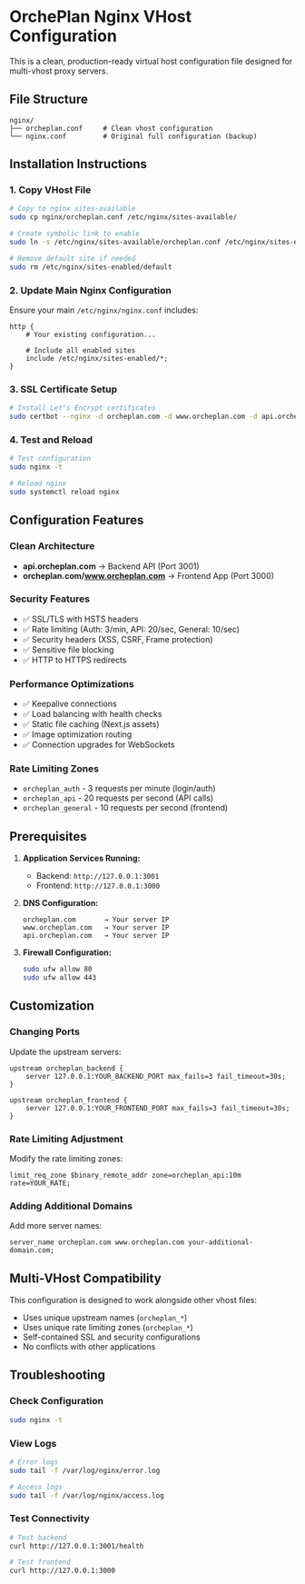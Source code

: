# OrchePlan Nginx VHost Configuration

This is a clean, production-ready virtual host configuration file designed for multi-vhost proxy servers.

## File Structure

```
nginx/
├── orcheplan.conf     # Clean vhost configuration
└── nginx.conf         # Original full configuration (backup)
```

## Installation Instructions

### 1. Copy VHost File
```bash
# Copy to nginx sites-available
sudo cp nginx/orcheplan.conf /etc/nginx/sites-available/

# Create symbolic link to enable
sudo ln -s /etc/nginx/sites-available/orcheplan.conf /etc/nginx/sites-enabled/

# Remove default site if needed
sudo rm /etc/nginx/sites-enabled/default
```

### 2. Update Main Nginx Configuration
Ensure your main `/etc/nginx/nginx.conf` includes:

```nginx
http {
    # Your existing configuration...
    
    # Include all enabled sites
    include /etc/nginx/sites-enabled/*;
}
```

### 3. SSL Certificate Setup
```bash
# Install Let's Encrypt certificates
sudo certbot --nginx -d orcheplan.com -d www.orcheplan.com -d api.orcheplan.com
```

### 4. Test and Reload
```bash
# Test configuration
sudo nginx -t

# Reload nginx
sudo systemctl reload nginx
```

## Configuration Features

### Clean Architecture
- **api.orcheplan.com** → Backend API (Port 3001)
- **orcheplan.com/www.orcheplan.com** → Frontend App (Port 3000)

### Security Features
- ✅ SSL/TLS with HSTS headers
- ✅ Rate limiting (Auth: 3/min, API: 20/sec, General: 10/sec)
- ✅ Security headers (XSS, CSRF, Frame protection)
- ✅ Sensitive file blocking
- ✅ HTTP to HTTPS redirects

### Performance Optimizations
- ✅ Keepalive connections
- ✅ Load balancing with health checks
- ✅ Static file caching (Next.js assets)
- ✅ Image optimization routing
- ✅ Connection upgrades for WebSockets

### Rate Limiting Zones
- `orcheplan_auth` - 3 requests per minute (login/auth)
- `orcheplan_api` - 20 requests per second (API calls)
- `orcheplan_general` - 10 requests per second (frontend)

## Prerequisites

1. **Application Services Running:**
   - Backend: `http://127.0.0.1:3001`
   - Frontend: `http://127.0.0.1:3000`

2. **DNS Configuration:**
   ```
   orcheplan.com       → Your server IP
   www.orcheplan.com   → Your server IP
   api.orcheplan.com   → Your server IP
   ```

3. **Firewall Configuration:**
   ```bash
   sudo ufw allow 80
   sudo ufw allow 443
   ```

## Customization

### Changing Ports
Update the upstream servers:
```nginx
upstream orcheplan_backend {
    server 127.0.0.1:YOUR_BACKEND_PORT max_fails=3 fail_timeout=30s;
}

upstream orcheplan_frontend {
    server 127.0.0.1:YOUR_FRONTEND_PORT max_fails=3 fail_timeout=30s;
}
```

### Rate Limiting Adjustment
Modify the rate limiting zones:
```nginx
limit_req_zone $binary_remote_addr zone=orcheplan_api:10m rate=YOUR_RATE;
```

### Adding Additional Domains
Add more server names:
```nginx
server_name orcheplan.com www.orcheplan.com your-additional-domain.com;
```

## Multi-VHost Compatibility

This configuration is designed to work alongside other vhost files:
- Uses unique upstream names (`orcheplan_*`)
- Uses unique rate limiting zones (`orcheplan_*`)
- Self-contained SSL and security configurations
- No conflicts with other applications

## Troubleshooting

### Check Configuration
```bash
sudo nginx -t
```

### View Logs
```bash
# Error logs
sudo tail -f /var/log/nginx/error.log

# Access logs
sudo tail -f /var/log/nginx/access.log
```

### Test Connectivity
```bash
# Test backend
curl http://127.0.0.1:3001/health

# Test frontend
curl http://127.0.0.1:3000
```